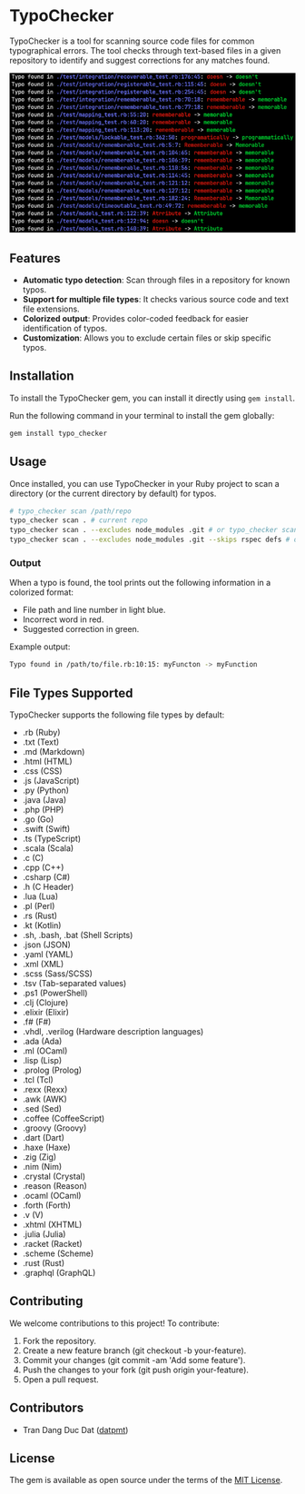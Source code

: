 # TypoChecker

TypoChecker is a tool for scanning source code files for common typographical errors. The tool checks through text-based files in a given repository to identify and suggest corrections for any matches found.

<p align="center" width="100%">
    <img src="typo_checker.png" alt="TypoChecker Image">
</p>

## Features

- **Automatic typo detection**: Scan through files in a repository for known typos.
- **Support for multiple file types**: It checks various source code and text file extensions.
- **Colorized output**: Provides color-coded feedback for easier identification of typos.
- **Customization**: Allows you to exclude certain files or skip specific typos.

## Installation

To install the TypoChecker gem, you can install it directly using `gem install`.

Run the following command in your terminal to install the gem globally:

```bash
gem install typo_checker
```

## Usage

Once installed, you can use TypoChecker in your Ruby project to scan a directory (or the current directory by default) for typos.

```bash
# typo_checker scan /path/repo
typo_checker scan . # current repo
typo_checker scan . --excludes node_modules .git # or typo_checker scan . -e node_modules .git
typo_checker scan . --excludes node_modules .git --skips rspec defs # or typo_checker scan . -e node_modules .git -s rspec defs
```

### Output
When a typo is found, the tool prints out the following information in a colorized format:

- File path and line number in light blue.
- Incorrect word in red.
- Suggested correction in green.

Example output:

```bash
Typo found in /path/to/file.rb:10:15: myFuncton -> myFunction
```

## File Types Supported

TypoChecker supports the following file types by default:
- .rb (Ruby)
- .txt (Text)
- .md (Markdown)
- .html (HTML)
- .css (CSS)
- .js (JavaScript)
- .py (Python)
- .java (Java)
- .php (PHP)
- .go (Go)
- .swift (Swift)
- .ts (TypeScript)
- .scala (Scala)
- .c (C)
- .cpp (C++)
- .csharp (C#)
- .h (C Header)
- .lua (Lua)
- .pl (Perl)
- .rs (Rust)
- .kt (Kotlin)
- .sh, .bash, .bat (Shell Scripts)
- .json (JSON)
- .yaml (YAML)
- .xml (XML)
- .scss (Sass/SCSS)
- .tsv (Tab-separated values)
- .ps1 (PowerShell)
- .clj (Clojure)
- .elixir (Elixir)
- .f# (F#)
- .vhdl, .verilog (Hardware description languages)
- .ada (Ada)
- .ml (OCaml)
- .lisp (Lisp)
- .prolog (Prolog)
- .tcl (Tcl)
- .rexx (Rexx)
- .awk (AWK)
- .sed (Sed)
- .coffee (CoffeeScript)
- .groovy (Groovy)
- .dart (Dart)
- .haxe (Haxe)
- .zig (Zig)
- .nim (Nim)
- .crystal (Crystal)
- .reason (Reason)
- .ocaml (OCaml)
- .forth (Forth)
- .v (V)
- .xhtml (XHTML)
- .julia (Julia)
- .racket (Racket)
- .scheme (Scheme)
- .rust (Rust)
- .graphql (GraphQL)

## Contributing

We welcome contributions to this project! To contribute:

1. Fork the repository.
2. Create a new feature branch (git checkout -b your-feature).
3. Commit your changes (git commit -am 'Add some feature').
4. Push the changes to your fork (git push origin your-feature).
5. Open a pull request.

## Contributors

- Tran Dang Duc Dat ([datpmt](https://github.com/datpmt))

## License
The gem is available as open source under the terms of the [MIT License](LICENSE).
